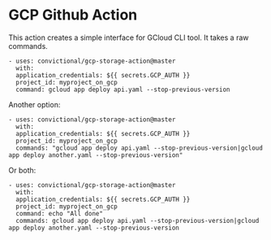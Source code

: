 # GCP Github Action

This action creates a simple interface for GCloud CLI tool. It takes a raw commands.

```
- uses: convictional/gcp-storage-action@master
  with:
  application_credentials: ${{ secrets.GCP_AUTH }}
  project_id: myproject_on_gcp
  command: gcloud app deploy api.yaml --stop-previous-version
```

Another option:

```
- uses: convictional/gcp-storage-action@master
  with:
  application_credentials: ${{ secrets.GCP_AUTH }}
  project_id: myproject_on_gcp
  commands: "gcloud app deploy api.yaml --stop-previous-version|gcloud app deploy another.yaml --stop-previous-version"
```

Or both:

```
- uses: convictional/gcp-storage-action@master
  with:
  application_credentials: ${{ secrets.GCP_AUTH }}
  project_id: myproject_on_gcp
  command: echo "All done"
  commands: gcloud app deploy api.yaml --stop-previous-version|gcloud app deploy another.yaml --stop-previous-version
```
